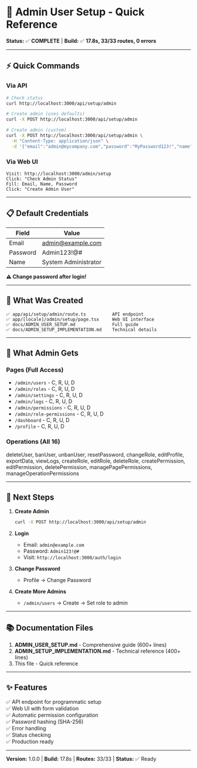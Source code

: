 # 🔐 Admin User Setup - Quick Reference

**Status:** ✅ **COMPLETE** | **Build:** ✅ **17.8s, 33/33 routes, 0 errors**

---

## ⚡ Quick Commands

### Via API
```bash
# Check status
curl http://localhost:3000/api/setup/admin

# Create admin (uses defaults)
curl -X POST http://localhost:3000/api/setup/admin

# Create admin (custom)
curl -X POST http://localhost:3000/api/setup/admin \
  -H "Content-Type: application/json" \
  -d '{"email":"admin@mycompany.com","password":"MyPassword123!","name":"My Admin"}'
```

### Via Web UI
```
Visit: http://localhost:3000/admin/setup
Click: "Check Admin Status"
Fill: Email, Name, Password
Click: "Create Admin User"
```

---

## 📋 Default Credentials

| Field | Value |
|-------|-------|
| Email | admin@example.com |
| Password | Admin123!@# |
| Name | System Administrator |

**⚠️ Change password after login!**

---

## 📁 What Was Created

```
✅ app/api/setup/admin/route.ts          API endpoint
✅ app/[locale]/admin/setup/page.tsx     Web UI interface  
✅ docs/ADMIN_USER_SETUP.md              Full guide
✅ docs/ADMIN_SETUP_IMPLEMENTATION.md    Technical details
```

---

## 🎯 What Admin Gets

### Pages (Full Access)
- `/admin/users` - C, R, U, D
- `/admin/roles` - C, R, U, D
- `/admin/settings` - C, R, U, D
- `/admin/logs` - C, R, U, D
- `/admin/permissions` - C, R, U, D
- `/admin/role-permissions` - C, R, U, D
- `/dashboard` - C, R, U, D
- `/profile` - C, R, U, D

### Operations (All 16)
deleteUser, banUser, unbanUser, resetPassword, changeRole, editProfile, exportData, viewLogs, createRole, editRole, deleteRole, createPermission, editPermission, deletePermission, managePagePermissions, manageOperationPermissions

---

## 🔄 Next Steps

1. **Create Admin**
   ```bash
   curl -X POST http://localhost:3000/api/setup/admin
   ```

2. **Login**
   - Email: `admin@example.com`
   - Password: `Admin123!@#`
   - Visit: `http://localhost:3000/auth/login`

3. **Change Password**
   - Profile → Change Password

4. **Create More Admins**
   - `/admin/users` → Create → Set role to admin

---

## 📚 Documentation Files

1. **ADMIN_USER_SETUP.md** - Comprehensive guide (600+ lines)
2. **ADMIN_SETUP_IMPLEMENTATION.md** - Technical reference (400+ lines)
3. This file - Quick reference

---

## ✨ Features

✅ API endpoint for programmatic setup  
✅ Web UI with form validation  
✅ Automatic permission configuration  
✅ Password hashing (SHA-256)  
✅ Error handling  
✅ Status checking  
✅ Production ready  

---

**Version:** 1.0.0 | **Build:** 17.8s | **Routes:** 33/33 | **Status:** ✅ Ready
